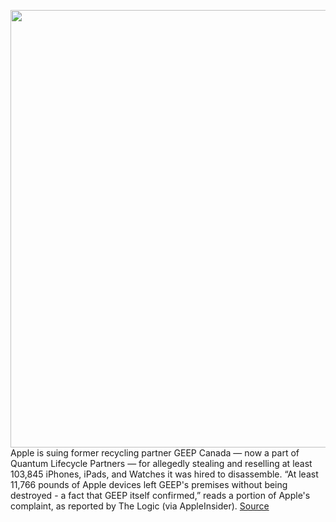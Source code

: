 <img src='https://cdn.vox-cdn.com/thumbor/wqM_idoRPm0xgqY5tjtayJv1ONo=/0x0:640x381/1200x800/filters:focal(269x140:371x242)/cdn.vox-cdn.com/uploads/chorus_image/image/67578288/apple_graphic_1.0.jpg' width='700px' /><br/>
Apple is suing former recycling partner GEEP Canada — now a part of Quantum Lifecycle Partners — for allegedly stealing and reselling at least 103,845 iPhones, iPads, and Watches it was hired to disassemble. “At least 11,766 pounds of Apple devices left GEEP's premises without being destroyed - a fact that GEEP itself confirmed,” reads a portion of Apple's complaint, as reported by The Logic (via AppleInsider).
<a href='https://www.theverge.com/apple/2020/10/4/21499422/apple-sues-recycling-company-reselling-ipods-ipads-watches'> Source <a/>